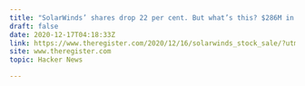 ```yaml
---
title: "SolarWinds’ shares drop 22 per cent. But what’s this? $286M in stock sales"
draft: false
date: 2020-12-17T04:18:33Z
link: https://www.theregister.com/2020/12/16/solarwinds_stock_sale/?utm_medium=RSS&utm_source=hune
site: www.theregister.com
topic: Hacker News  

---
```

